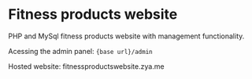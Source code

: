 # Fitness products website

PHP and MySql fitness products website with management functionality.

Acessing the admin panel: `{base url}/admin`

Hosted website: fitnessproductswebsite.zya.me

